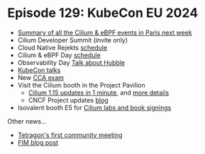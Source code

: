 # Episode 129: KubeCon EU 2024

* [Summary of all the Cilium & eBPF events in Paris next week](https://cilium.io/blog/2024/01/18/cilium-kubecon-eu-2024/)
* Cilium Developer Summit (invite only)
* Cloud Native Rejekts [schedule](https://cfp.cloud-native.rejekts.io/cloud-native-rejekts-eu-paris-2024/schedule/)
* Cilium & eBPF Day [schedule](https://colocatedeventseu2024.sched.com/overview/type/Cilium+%2B+eBPF+Day)
* Observability Day [Talk about Hubble](https://colocatedeventseu2024.sched.com/event/1YFjg/what-is-going-on-within-my-network-a-subtle-introduction-to-cilium-hubble-shedrack-akintayo-isovalent?iframe=no&w=100%25&sidebar=yes&bg=no)
* [KubeCon talks](https://cilium.io/blog/2024/02/02/cilium-at-kube-con-eu-2024/)
* New [CCA exam](https://training.linuxfoundation.org/certification/cilium-certified-associate-cca/)
* Visit the Cilium booth in the Project Pavilion
    * [Cilium 1.15 updates in 1 minute](https://www.youtube.com/watch?v=sHSEmDgXrVI),
     and [more details](https://isovalent.com/blog/post/cilium-1-15/?utm_source=website-cilium&utm_medium=referral&utm_campaign=cilium-blog)
    * CNCF Project updates [blog](https://www.cncf.io/blog/2024/03/13/cncf-graduated-projects-have-been-busy-here-are-the-latest-updates/)
* Isovalent booth E5 for [Cilium labs and book signings](https://isovalent.com/events/cilium-and-ebpf-kubecon-eu-2024/)

Other news...
* [Tetragon's first community meeting](https://docs.google.com/document/d/1BFMJLdtisiCSLfMct0GHof_ioL-5QVNLEaeMSlk_7Eo/edit#heading=h.cd9xm2lbvnw4)
* [FIM blog post](https://isovalent.com/blog/post/file-monitoring-with-ebpf-and-tetragon-part-1/)
